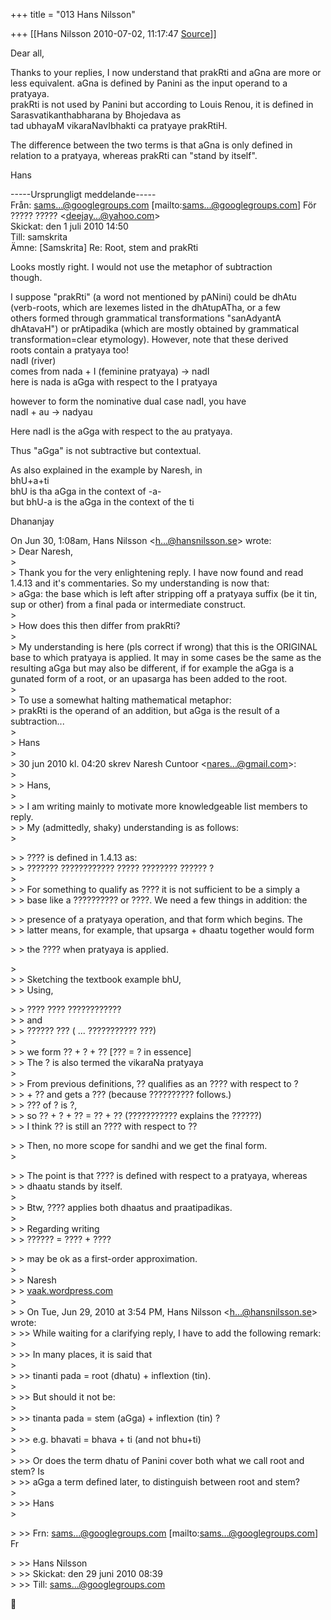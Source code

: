 +++
title = "013 Hans Nilsson"

+++
[[Hans Nilsson	2010-07-02, 11:17:47 [Source](https://groups.google.com/g/samskrita/c/4pFzq6_C79A)]]



Dear all,

Thanks to your replies, I now understand that prakRti and aGna are more or less equivalent. aGna is defined by Panini as the input operand to a pratyaya.  
prakRti is not used by Panini but according to Louis Renou, it is defined in Sarasvatikanthabharana by Bhojedava as  
tad ubhayaM vikaraNavIbhakti ca pratyaye prakRtiH.

The difference between the two terms is that aGna is only defined in relation to a pratyaya, whereas prakRti can "stand by itself".

Hans

-----Ursprungligt meddelande-----  
Från: [sams...@googlegroups.com]() \[mailto:[sams...@googlegroups.com]()\] För ????? ????? \<[deejay...@yahoo.com]()\>  
Skickat: den 1 juli 2010 14:50  
Till: samskrita  
Ämne: \[Samskrita\] Re: Root, stem and prakRti

Looks mostly right. I would not use the metaphor of subtraction  
though.

I suppose "prakRti" (a word not mentioned by pANini) could be dhAtu  
(verb-roots, which are lexemes listed in the dhAtupATha, or a few  
others formed through grammatical transformations "sanAdyantA  
dhAtavaH") or prAtipadika (which are mostly obtained by grammatical  
transformation=clear etymology). However, note that these derived  
roots contain a pratyaya too!  
nadI (river)  
comes from nada + I (feminine pratyaya) -> nadI  
here is nada is aGga with respect to the I pratyaya

however to form the nominative dual case nadI, you have  
nadI + au -> nadyau

Here nadI is the aGga with respect to the au pratyaya.

Thus "aGga" is not subtractive but contextual.

As also explained in the example by Naresh, in  
bhU+a+ti  
bhU is tha aGga in the context of -a-  
but bhU-a is the aGga in the context of the ti

Dhananjay

On Jun 30, 1:08am, Hans Nilsson \<[h...@hansnilsson.se]()\> wrote:  
\> Dear Naresh,  
\>  
\> Thank you for the very enlightening reply. I have now found and read 1.4.13 and it's commentaries. So my understanding is now that:  
\> aGga: the base which is left after stripping off a pratyaya suffix (be it tin, sup or other) from a final pada or intermediate construct.  
\>  
\> How does this then differ from prakRti?  
\>  
\> My understanding is here (pls correct if wrong) that this is the ORIGINAL base to which pratyaya is applied. It may in some cases be the same as the resulting aGga but may also be different, if for example the aGga is a gunated form of a root, or an upasarga has been added to the root.  
\>  
\> To use a somewhat halting mathematical metaphor:  
\> prakRti is the operand of an addition, but aGga is the result of a subtraction...  
\>  
\> Hans  
\>  
\> 30 jun 2010 kl. 04:20 skrev Naresh Cuntoor \<[nares...@gmail.com]()\>:  
\>  
\> \> Hans,  
\>  
\> \> I am writing mainly to motivate more knowledgeable list members to reply.  
\> \> My (admittedly, shaky) understanding is as follows:  
\>  

\> \> ???? is defined in 1.4.13 as:  
\> \> ??????? ???????????? ????? ???????? ?????? ?  
\>  
\> \> For something to qualify as ???? it is not sufficient to be a simply a  
\> \> base like a ?????????? or ????. We need a few things in addition: the

  
\> \> presence of a pratyaya operation, and that form which begins. The  
\> \> latter means, for example, that upsarga + dhaatu together would form  

\> \> the ???? when pratyaya is applied.

  
\>  
\> \> Sketching the textbook example bhU,  
\> \> Using,  

\> \> ???? ???? ????????????  
\> \> and  
\> \> ?????? ??? ( ... ??????????? ???)  
\>  
\> \> we form ?? + ? + ?? \[??? = ? in essence\]  
\> \> The ? is also termed the vikaraNa pratyaya  
\>  
\> \> From previous definitions, ?? qualifies as an ???? with respect to ?  
\> \> + ?? and gets a ??? (because ?????????? follows.)  
\> \> ??? of ? is ?,  
\> \> so ?? + ? + ?? = ?? + ?? (??????????? explains the ??????)  
\> \> I think ?? is still an ???? with respect to ??

  
\> \> Then, no more scope for sandhi and we get the final form.  
\>  

\> \> The point is that ???? is defined with respect to a pratyaya, whereas  
\> \> dhaatu stands by itself.  
\>  
\> \> Btw, ???? applies both dhaatus and praatipadikas.  
\>  
\> \> Regarding writing  
\> \> ?????? = ???? + ????

  
\> \> may be ok as a first-order approximation.  
\>  
\> \> Naresh  
\> \> [vaak.wordpress.com](http://vaak.wordpress.com)  
\>  
\> \> On Tue, Jun 29, 2010 at 3:54 PM, Hans Nilsson \<[h...@hansnilsson.se]()\> wrote:  
\> \>\> While waiting for a clarifying reply, I have to add the following remark:  
\>  
\> \>\> In many places, it is said that  
\>  
\> \>\> tinanti pada = root (dhatu) + inflextion (tin).  
\>  
\> \>\> But should it not be:  
\>  
\> \>\> tinanta pada = stem (aGga) + inflextion (tin) ?  
\>  
\> \>\> e.g. bhavati = bhava + ti (and not bhu+ti)  
\>  
\> \>\> Or does the term dhatu of Panini cover both what we call root and stem? Is  
\> \>\> aGga a term defined later, to distinguish between root and stem?  
\>  
\> \>\> Hans  
\>  

\> \>\> Frn: [sams...@googlegroups.com]() \[mailto:[sams...@googlegroups.com]()\] Fr

  
\> \>\> Hans Nilsson  
\> \>\> Skickat: den 29 juni 2010 08:39  
\> \>\> Till: [sams...@googlegroups.com]()  



